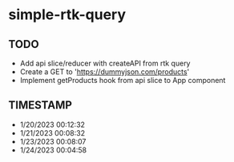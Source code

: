 # simple-rtk-query

## TODO

- Add api slice/reducer with createAPI from rtk query
- Create a GET to 'https://dummyjson.com/products'
- Implement getProducts hook from api slice to App component


## TIMESTAMP

- 1/20/2023 00:12:32
- 1/21/2023 00:08:32
- 1/23/2023 00:08:07
- 1/24/2023 00:04:58
